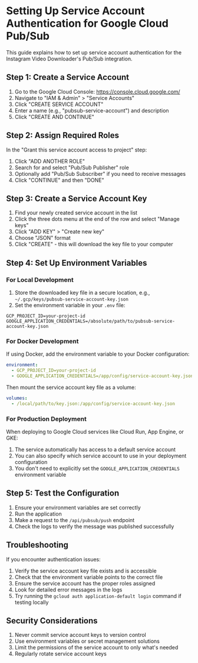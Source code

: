 # Setting Up Service Account Authentication for Google Cloud Pub/Sub

This guide explains how to set up service account authentication for the Instagram Video Downloader's Pub/Sub integration.

## Step 1: Create a Service Account

1. Go to the Google Cloud Console: https://console.cloud.google.com/
2. Navigate to "IAM & Admin" > "Service Accounts"
3. Click "CREATE SERVICE ACCOUNT"
4. Enter a name (e.g., "pubsub-service-account") and description
5. Click "CREATE AND CONTINUE"

## Step 2: Assign Required Roles

In the "Grant this service account access to project" step:

1. Click "ADD ANOTHER ROLE"
2. Search for and select "Pub/Sub Publisher" role
3. Optionally add "Pub/Sub Subscriber" if you need to receive messages
4. Click "CONTINUE" and then "DONE"

## Step 3: Create a Service Account Key

1. Find your newly created service account in the list
2. Click the three dots menu at the end of the row and select "Manage keys"
3. Click "ADD KEY" > "Create new key"
4. Choose "JSON" format
5. Click "CREATE" - this will download the key file to your computer

## Step 4: Set Up Environment Variables

### For Local Development

1. Store the downloaded key file in a secure location, e.g., `~/.gcp/keys/pubsub-service-account-key.json`
2. Set the environment variable in your `.env` file:

```
GCP_PROJECT_ID=your-project-id
GOOGLE_APPLICATION_CREDENTIALS=/absolute/path/to/pubsub-service-account-key.json
```

### For Docker Development

If using Docker, add the environment variable to your Docker configuration:

```yaml
environment:
  - GCP_PROJECT_ID=your-project-id
  - GOOGLE_APPLICATION_CREDENTIALS=/app/config/service-account-key.json
```

Then mount the service account key file as a volume:

```yaml
volumes:
  - /local/path/to/key.json:/app/config/service-account-key.json
```

### For Production Deployment

When deploying to Google Cloud services like Cloud Run, App Engine, or GKE:

1. The service automatically has access to a default service account
2. You can also specify which service account to use in your deployment configuration
3. You don't need to explicitly set the `GOOGLE_APPLICATION_CREDENTIALS` environment variable

## Step 5: Test the Configuration

1. Ensure your environment variables are set correctly
2. Run the application
3. Make a request to the `/api/pubsub/push` endpoint
4. Check the logs to verify the message was published successfully

## Troubleshooting

If you encounter authentication issues:

1. Verify the service account key file exists and is accessible
2. Check that the environment variable points to the correct file
3. Ensure the service account has the proper roles assigned
4. Look for detailed error messages in the logs
5. Try running the `gcloud auth application-default login` command if testing locally

## Security Considerations

1. Never commit service account keys to version control
2. Use environment variables or secret management solutions
3. Limit the permissions of the service account to only what's needed
4. Regularly rotate service account keys 